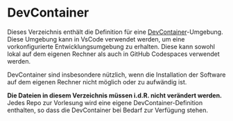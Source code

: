 # DevContainer

Dieses Verzeichnis enthält die Definition für eine [DevContainer](https://containers.dev/)-Umgebung.
Diese Umgebung kann in VsCode verwendet werden, um eine vorkonfigurierte Entwicklungsumgebung
zu erhalten. Diese kann sowohl lokal auf dem eigenen Rechner als auch in GitHub Codespaces verwendet werden.

DevContainer sind insbesondere nützlich, wenn die Installation der Software auf dem eigenen
Rechner nicht möglich oder zu aufwändig ist.

**Die Dateien in diesem Verzeichnis müssen i.d.R. nicht verändert werden.**
Jedes Repo zur Vorlesung wird eine eigene DevContainer-Definition enthalten,
so dass die DevContainer bei Bedarf zur Verfügung stehen.
